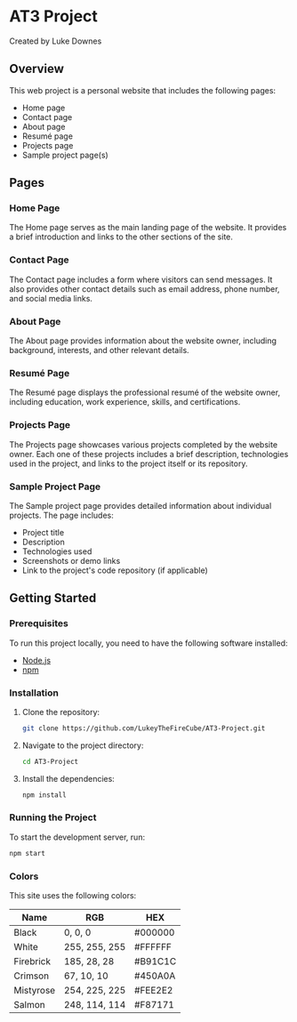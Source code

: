# AT3 Project
Created by Luke Downes

## Overview
This web project is a personal website that includes the following pages:
- Home page
- Contact page
- About page
- Resumé page
- Projects page
- Sample project page(s)

## Pages

### Home Page
The Home page serves as the main landing page of the website.
It provides a brief introduction and links to the other sections of the site.

### Contact Page
The Contact page includes a form where visitors can send messages.
It also provides other contact details such as email address, phone number, and social media links.

### About Page
The About page provides information about the website owner, including background, interests,
and other relevant details.

### Resumé Page
The Resumé page displays the professional resumé of the website owner, including education,
work experience, skills, and certifications.

### Projects Page
The Projects page showcases various projects completed by the website owner. Each one of these projects includes a
brief description, technologies used in the project, and links to the project itself or its repository.

### Sample Project Page
The Sample project page provides detailed information about individual projects.
The page includes:
- Project title
- Description
- Technologies used
- Screenshots or demo links
- Link to the project's code repository (if applicable)

## Getting Started

### Prerequisites
To run this project locally, you need to have the following software installed:
- [Node.js](https://nodejs.org/)
- [npm](https://www.npmjs.com/)

### Installation
1. Clone the repository:
    ```bash
    git clone https://github.com/LukeyTheFireCube/AT3-Project.git
    ```
2. Navigate to the project directory:
    ```bash
    cd AT3-Project
    ```
3. Install the dependencies:
    ```bash
    npm install
    ```

### Running the Project
To start the development server, run:
```bash
npm start
```
### Colors
This site uses the following colors:

| Name      | RGB           | HEX     |
|-----------|---------------|---------|
| Black     | 0, 0, 0       | #000000 |
| White     | 255, 255, 255 | #FFFFFF |
| Firebrick | 185, 28, 28   | #B91C1C |
| Crimson   | 67, 10, 10    | #450A0A |
| Mistyrose | 254, 225, 225 | #FEE2E2 |
| Salmon    | 248, 114, 114 | #F87171 |

